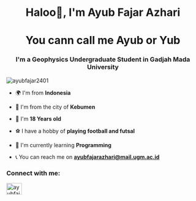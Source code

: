 <h1 align="center">Haloo🤗, I'm Ayub Fajar Azhari</h1><h1 align="center"> You cann call me Ayub or Yub</h1> 
<h3 align="center">I'm a Geophysics Undergraduate Student in Gadjah Mada University</h3>

<p align="left"> <img src="https://komarev.com/ghpvc/?username=ayubfajar2401&label=Profile%20views&color=0e75b6&style=flat" alt="ayubfajar2401" /> </p>

- 🌍 I'm from **Indonesia**
- 📍 I'm from the city of **Kebumen**
- 🧑 I'm **18 Years old**
- ⚽ I have a hobby of **playing football and futsal**
- 🐣 I'm currently learning **Programming**

- 📞 You can reach me on **ayubfajarazhari@mail.ugm.ac.id**

<h3 align="left">Connect with me:</h3>
<p align="left">
<a href="https://instagram.com/ayubfajr" target="blank"><img align="center" src="https://raw.githubusercontent.
com/rahuldkjain/github-profile-readme-generator/master/src/images/icons/Social/instagram.svg" alt="ayubfajr"
height="30" width="40" /></a>
</p>